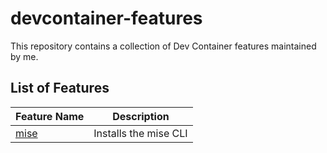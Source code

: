 # devcontainer-features

This repository contains a collection of Dev Container features maintained by me.

## List of Features

| Feature Name      | Description            |
|-------------------|------------------------|
| [mise](src/mise/) | Installs the mise CLI  | [mise](https://mise.jdx.dev/) |
